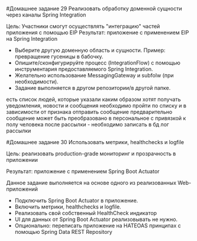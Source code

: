 #Домашнее задание 29
Реализовать обработку доменной сущности через каналы Spring Integration

Цель:
Участники смогут осуществлять "интеграцию" частей приложения с помощью EIP 
Результат: приложение c применением EIP на Spring Integration

- Выберите другую доменную область и сущности. Пример: превращение гусеницы в бабочку.
- Опишите/сконфигурируйте процесс (IntegrationFlow) с помощью инструментария предоставляемого Spring Integration.
- Желательно использование MessagingGateway и subfolw (при необходимости).
- Задание выполняется в другом репозитории/в другой папке.

есть список людей, которые указали каким образом хотят получать уведомления, новости и сообщения
необходимо пройти по списку и в зависимости от признака отправить сообщение
предварительно сообщение может быть преобразовано в персональное с привязкой к полу человека
после рассылки - необходимо записать в бд лог рассылки

#Домашнее задание 30
Использовать метрики, healthchecks и logfile

Цель: реализовать production-grade мониторинг и прозрачность в приложении 

Результат: приложение с применением Spring Boot Actuator

Данное задание выполняется на основе одного из реализованных Web-приложений

- Подключить Spring Boot Actuator в приложение.
- Включить метрики, healthchecks и logfile.
- Реализовать свой собственный HealthCheck индикатор
- UI для данных от Spring Boot Actuator реализовывать не нужно.
- Опционально: переписать приложение на HATEOAS принципах с помощью Spring Data REST Repository